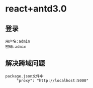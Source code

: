 # react+antd3.0
## 登录
    用户名:admin
    密码:admin

## 解决跨域问题
    package.json文件中
         "proxy": "http://localhost:5000"
